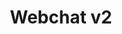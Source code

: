 ---
title: Webchat v2
excerpt: ''
deprecated: false
hidden: true
metadata:
  title: Webchat v2
  description: ''
  keywords:
    - botpress webchat docs
  robots: index
next:
  description: ''
---